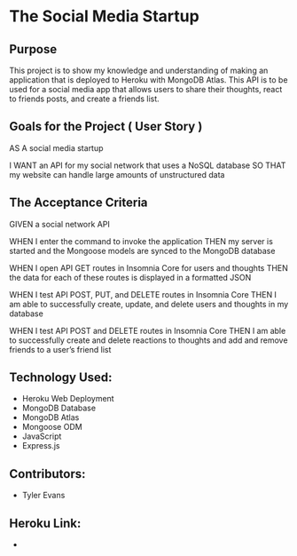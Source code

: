 # The Social Media Startup

## Purpose
This project is to show my knowledge and understanding of making an application that is deployed to Heroku with MongoDB Atlas. This API is to be used for a social media app that allows users to share their thoughts, react to friends posts, and create a friends list.

## Goals for the Project ( User Story )

AS A social media startup

I WANT an API for my social network that uses a NoSQL database
SO THAT my website can handle large amounts of unstructured data

## The Acceptance Criteria

GIVEN a social network API

WHEN I enter the command to invoke the application
THEN my server is started and the Mongoose models are synced to the MongoDB database

WHEN I open API GET routes in Insomnia Core for users and thoughts
THEN the data for each of these routes is displayed in a formatted JSON

WHEN I test API POST, PUT, and DELETE routes in Insomnia Core
THEN I am able to successfully create, update, and delete users and thoughts in my database

WHEN I test API POST and DELETE routes in Insomnia Core
THEN I am able to successfully create and delete reactions to thoughts and add and remove friends to a user’s friend list

## Technology Used:

- Heroku Web Deployment
- MongoDB Database
- MongoDB Atlas
- Mongoose ODM
- JavaScript
- Express.js

## Contributors:
- Tyler Evans

## Heroku Link:
- 